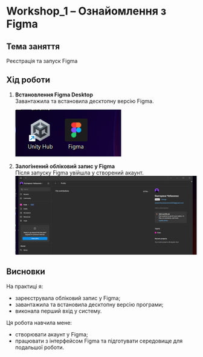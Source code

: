 # Workshop_1 – Ознайомлення з Figma

## Тема заняття
Реєстрація та запуск Figma

## Хід роботи

1. **Встановлення Figma Desktop**  
   Завантажила та встановила десктопну версію Figma.  

   ![Встановлення Figma](./images/figma_install.png)

2. **Залогінений обліковий запис у Figma**  
   Після запуску Figma увійшла у створений акаунт. 
   ![Інтерфейс Figma з акаунтом](./images/figma_logged_in.png)

## Висновки
На практиці я:
- зареєструвала обліковий запис у Figma;
- завантажила та встановила десктопну версію програми;
- виконала перший вхід у систему.

Ця робота навчила мене:
- створювати акаунт у Figma;
- працювати з інтерфейсом Figma та підготувати середовище для подальшої роботи.
